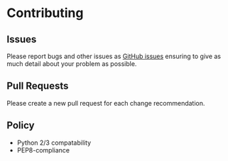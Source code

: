 # Contributing

## Issues

Please report bugs and other issues as [GitHub issues](https://github.com/astro-pi/astro-pi-hat/issues) ensuring to give as much detail about your problem as possible.

## Pull Requests

Please create a new pull request for each change recommendation.

## Policy

- Python 2/3 compatability
- PEP8-compliance
